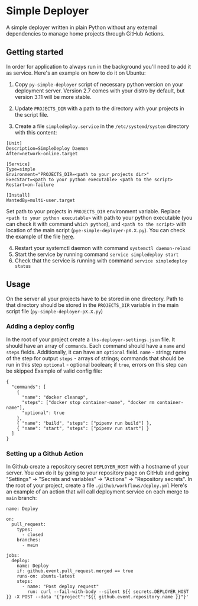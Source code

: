 # Simple Deployer

A simple deployer written in plain Python without any external dependencies to manage home projects through GitHub Actions.

## Getting started

In order for application to always run in the background you'll need to add it as service. Here's an example on how to do it on Ubuntu:

1. Copy `py-simple-deployer` script of necessary python version on your deployment server. Version 2.7 comes with your distro by default, but version 3.11 will be more stable.

2. Update `PROJECTS_DIR` with a path to the directory with your projects in the script file.

3. Create a file `simpledeploy.service` in the `/etc/systemd/system` directory with this content:

```
[Unit]
Description=SimpleDeploy Daemon
After=network-online.target

[Service]
Type=simple
Environment="PROJECTS_DIR=<path to your projects dir>"
ExecStart=<path to your python executable> <path to the script>
Restart=on-failure

[Install]
WantedBy=multi-user.target
```

Set path to your projects in `PROJECTS_DIR` environment variable.
Replace `<path to your python executable>` with path to your python executable (you can check it with command `which python`), and `<path to the script>` with location of the main script (`pye-simple-deployer-pX.X.py`).
You can check the example of the file [here](https://github.com/alex-berk/py-simple-deployer/blob/main/simpledeploy.service).

4. Restart your systemctl daemon with command `systemctl daemon-reload`
5. Start the service by running command `service simpledeploy start`
6. Check that the service is running with command `service simpledeploy status`

## Usage

On the server all your projects have to be stored in one directory. Path to that directory should be stored in the `PROJECTS_DIR` variable in the main script file (`py-simple-deployer-pX.X.py`)

### Adding a deploy config

In the root of your project create a `lhs-deployer-settings.json` file.
It should have an array of `commands`. Each command should have a `name` and `steps` fields. Additionally, it can have an `optional` field.
`name` - string; name of the step for output
`steps` - arrays of strings; commands that should be run in this step
`optional` - optional boolean; if `true`, errors on this step can be skipped
Example of valid config file:

```
{
  "commands": [
    {
      "name": "docker cleanup",
      "steps": ["docker stop container-name", "docker rm container-name"],
      "optional": true
    },
    { "name": "build", "steps": ["pipenv run build"] },
    { "name": "start", "steps": ["pipenv run start"] }
  ]
}
```

### Setting up a Github Action

In Github create a repository secret `DEPLOYER_HOST` with a hostname of your server. You can do it by going to your repository page on GitHub and going "Settings" -> "Secrets and variables" -> "Actions" -> "Repository secrets".
In the root of your project, create a file `.github/workflows/deploy.yml`
Here's an example of an action that will call deployment service on each merge to `main` branch:

```
name: Deploy

on:
  pull_request:
    types:
      - closed
    branches:
      - main

jobs:
  deploy:
    name: Deploy
    if: github.event.pull_request.merged == true
    runs-on: ubuntu-latest
    steps:
      - name: "Post deploy request"
        run: curl --fail-with-body --silent ${{ secrets.DEPLOYER_HOST }} -X POST --data '{"project":"${{ github.event.repository.name }}"}'

```
